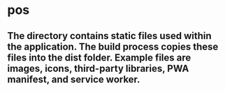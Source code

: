 # pos

## The directory contains static files used within the application. The build process copies these files into the dist folder. Example files are images, icons, third-party libraries, PWA manifest, and service worker.